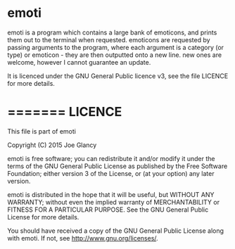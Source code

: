 # emoti
emoti is a program which contains a large bank of emoticons, and prints them out to the terminal when requested. emoticons are requested by passing arguments to the program, where each argument is a category (or type) or emoticon - they are then outputted onto a new line. new ones are welcome, however I cannot guarantee an update.

It is licenced under the GNU General Public licence v3, see the file LICENCE for more details.

=======
LICENCE
=======

This file is part of emoti

Copyright (C) 2015 Joe Glancy

emoti is free software; you can redistribute it and/or modify
it under the terms of the GNU General Public License as published by
the Free Software Foundation; either version 3 of the License, or
(at your option) any later version.

emoti is distributed in the hope that it will be useful,
but WITHOUT ANY WARRANTY; without even the implied warranty of
MERCHANTABILITY or FITNESS FOR A PARTICULAR PURPOSE.  See the
GNU General Public License for more details.

You should have received a copy of the GNU General Public License
along with emoti. If not, see <http://www.gnu.org/licenses/>.
